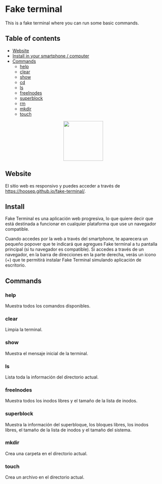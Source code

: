 # Fake terminal
This is a fake terminal where you can run some basic commands.

## Table of contents
* [Website](#website)
* [Install in your smartphone / computer](#install)
* [Commands](#commands)
  * [help](#help)
  * [clear](#clear)
  * [show](#show)
  * [cd](#cd)
  * [ls](#ls)
  * [freeInodes](#freeInodes)
  * [superblock](#superblock)
  * [rm](#rm)
  * [mkdir](#mkdir)
  * [touch](#touch)


<p align="center">
  <img src="https://cdn4.iconfinder.com/data/icons/small-n-flat/24/terminal-512.png" width="128" height="128 /">
</p>

## Website
El sitio web es responsivo y puedes acceder a través de <https://hoosep.github.io/fake-terminal/>. 

## Install
Fake Terminal es una aplicación web progresiva, lo que quiere decir que está destinada a funcionar en cualquier plataforma que use un navegador compatible.

Cuando accedes por la web a través del smartphone, te aparecera un pequeño popover que te indicará que agregues Fake terminal a tu pantalla principal (si tu navegador es compatible).
Si accedes a través de un navegador, en la barra de direcciones en la parte derecha, verás un icono (+) que te permitirá instalar Fake Terminal simulando aplicación de escritorio.

## Commands
### help
Muestra todos los comandos disponibles.
### clear
Limpia la terminal.
### show
Muestra el mensaje inicial de la terminal.
### ls
Lista toda la información del directorio actual.
### freeInodes
Muestra todos los inodos libres y el tamaño de la lista de inodos.
### superblock
Muestra la información del superbloque, los bloques libres, los inodos libres, el tamaño de la lista de inodos y el tamaño del sistema.
### mkdir
Crea una carpeta en el directorio actual.
### touch
Crea un archivo en el directorio actual.